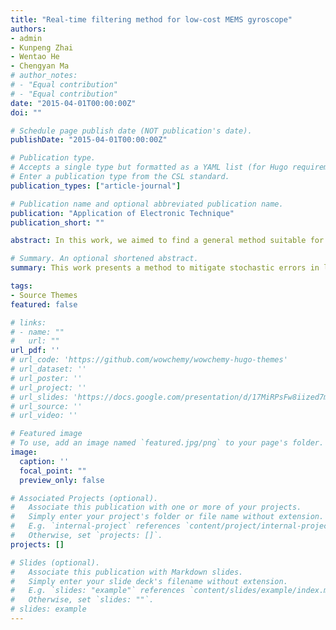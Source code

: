 ```yaml
---
title: "Real-time filtering method for low-cost MEMS gyroscope"
authors:
- admin
- Kunpeng Zhai
- Wentao He
- Chengyan Ma
# author_notes:
# - "Equal contribution"
# - "Equal contribution"
date: "2015-04-01T00:00:00Z"
doi: ""

# Schedule page publish date (NOT publication's date).
publishDate: "2015-04-01T00:00:00Z"

# Publication type.
# Accepts a single type but formatted as a YAML list (for Hugo requirements).
# Enter a publication type from the CSL standard.
publication_types: ["article-journal"]

# Publication name and optional abbreviated publication name.
publication: "Application of Electronic Technique"
publication_short: ""

abstract: In this work, we aimed to find a general method suitable for coping in real time with stochastic error  which  is  a main  feature of most of low  cost Micro Electro Mechanical Systems(MEMS) gyroscope. First of all, Allan variance was utilized to analyze the drift error of MEMS gyroscope. According to its characteristic, we  designed  a  real  time  average  estimate  algorithm  to  eliminate  gross  error.  Then,  the  least  square  algorithm was  applied  to  extrapolate  the  predicted  value  of  next  step  through  the  previous  output  values.  Based  on  the aforementioned works, we finally worked out a Kalman filter which efficiently reduces angle random walk and variance of output. This method can be applied to most of low cost MEMS gyros cope because the least square algorithm avoided the problem of being difficult to accurately model drift error. Testing results demonstrate that this  method  is  available  both  in  static  and  angular  rate  variation  situations.  After  filtering,  quite  a  bit  of improvement is obtained, part of constant drift rate was compensated; raw measurement variance is reduced by more than 99 percent; random walk also has been effectively removed from random drift error.

# Summary. An optional shortened abstract.
summary: This work presents a method to mitigate stochastic errors in low-cost MEMS gyroscopes using Allan variance analysis, real-time averaging, least square extrapolation, and a Kalman filter. The method effectively reduces errors, compensates for constant drift, and minimizes measurement variance, making it suitable for various MEMS gyroscopes in static and dynamic scenarios.

tags:
- Source Themes
featured: false

# links:
# - name: ""
#   url: ""
url_pdf: ''
# url_code: 'https://github.com/wowchemy/wowchemy-hugo-themes'
# url_dataset: ''
# url_poster: ''
# url_project: ''
# url_slides: 'https://docs.google.com/presentation/d/17MiRPsFw8iized7m4K3Ad8J7KvCzSgLO/edit?usp=sharing&ouid=109493805994328969677&rtpof=true&sd=true'
# url_source: ''
# url_video: ''

# Featured image
# To use, add an image named `featured.jpg/png` to your page's folder. 
image:
  caption: ''
  focal_point: ""
  preview_only: false

# Associated Projects (optional).
#   Associate this publication with one or more of your projects.
#   Simply enter your project's folder or file name without extension.
#   E.g. `internal-project` references `content/project/internal-project/index.md`.
#   Otherwise, set `projects: []`.
projects: []

# Slides (optional).
#   Associate this publication with Markdown slides.
#   Simply enter your slide deck's filename without extension.
#   E.g. `slides: "example"` references `content/slides/example/index.md`.
#   Otherwise, set `slides: ""`.
# slides: example
---
```

